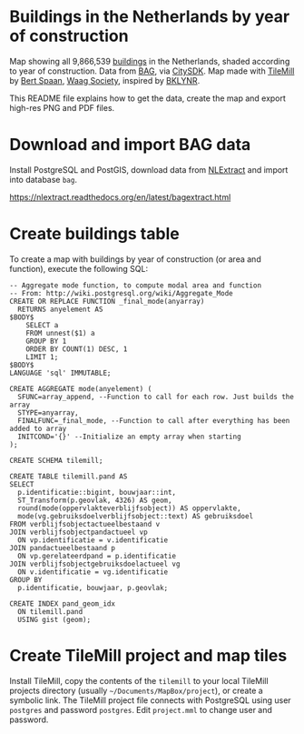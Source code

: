 # Buildings in the Netherlands by year of construction 

Map showing all 9,866,539 <a href="http://www.kadaster.nl/web/file?uuid=25da4675-fc9c-47a6-8039-1af04c142965&owner=23cbe925-35ce-4a72-ac8c-a33a0c19ae1e&contentid=2585">buildings</a> in the Netherlands, shaded according to year of construction. Data from <a href="http://www.kadaster.nl/bag">BAG</a>, via <a href="http://dev.citysdk.waag.org/">CitySDK</a>. Map made with <a href="http://www.mapbox.com/tilemill/">TileMill</a> by <a href="mailto:bert@waag.org">Bert Spaan</a>, <a href="http://www.waag.org/">Waag Society</a>, inspired by <a href="http://bklynr.com/block-by-block-brooklyns-past-and-present/">BKLYNR</a>.

This README file explains how to get the data, create the map and export high-res PNG and PDF files.

# Download and import BAG data

Install PostgreSQL and PostGIS, download data from [NLExtract](http://nlextract.nl/) and import into database `bag`.

https://nlextract.readthedocs.org/en/latest/bagextract.html

# Create buildings table

To create a map with buildings by year of construction (or area and function), execute the following SQL:

    -- Aggregate mode function, to compute modal area and function
    -- From: http://wiki.postgresql.org/wiki/Aggregate_Mode
    CREATE OR REPLACE FUNCTION _final_mode(anyarray)
      RETURNS anyelement AS
    $BODY$
        SELECT a
        FROM unnest($1) a
        GROUP BY 1 
        ORDER BY COUNT(1) DESC, 1
        LIMIT 1;
    $BODY$
    LANGUAGE 'sql' IMMUTABLE;

    CREATE AGGREGATE mode(anyelement) (
      SFUNC=array_append, --Function to call for each row. Just builds the array
      STYPE=anyarray,
      FINALFUNC=_final_mode, --Function to call after everything has been added to array
      INITCOND='{}' --Initialize an empty array when starting
    );

    CREATE SCHEMA tilemill;

    CREATE TABLE tilemill.pand AS
    SELECT 
      p.identificatie::bigint, bouwjaar::int, 
      ST_Transform(p.geovlak, 4326) AS geom,
      round(mode(oppervlakteverblijfsobject)) AS oppervlakte,
      mode(vg.gebruiksdoelverblijfsobject::text) AS gebruiksdoel
    FROM verblijfsobjectactueelbestaand v
    JOIN verblijfsobjectpandactueel vp 
      ON vp.identificatie = v.identificatie
    JOIN pandactueelbestaand p 
      ON vp.gerelateerdpand = p.identificatie
    JOIN verblijfsobjectgebruiksdoelactueel vg 
      ON v.identificatie = vg.identificatie
    GROUP BY 
      p.identificatie, bouwjaar, p.geovlak;

    CREATE INDEX pand_geom_idx
      ON tilemill.pand
      USING gist (geom);


# Create TileMill project and map tiles

Install TileMill, copy the contents of the `tilemill` to your local TileMill projects directory (usually `~/Documents/MapBox/project`), or create a symbolic link. The TileMill project file connects with PostgreSQL using user `postgres` and password `postgres`. Edit `project.mml` to change user and password.